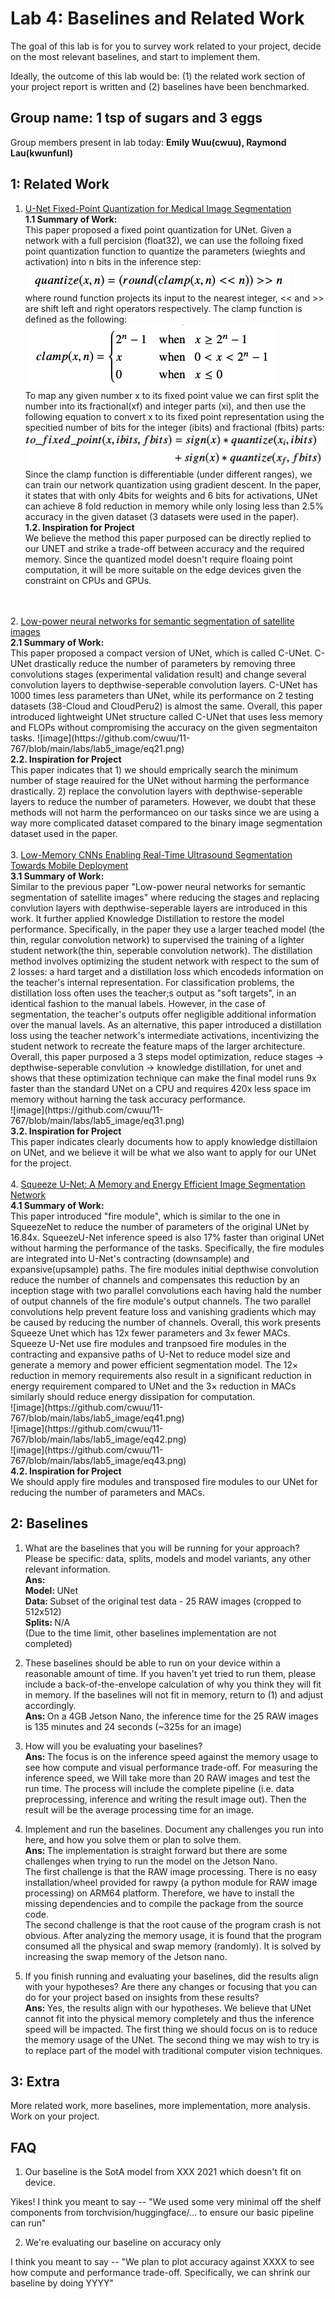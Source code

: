 Lab 4: Baselines and Related Work
===
The goal of this lab is for you to survey work related to your project, decide on the most relevant baselines, and start to implement them.

Ideally, the outcome of this lab would be: (1) the related work section of your project report is written and (2) baselines have been benchmarked.

Group name: 1 tsp of sugars and 3 eggs
---
Group members present in lab today: <b>Emily Wuu(cwuu), Raymond Lau(kwunfunl)</b>

1: Related Work
----
1. <a href="https://arxiv.org/pdf/1908.01073.pdf">U-Net Fixed-Point Quantization for Medical Image Segmentation</a> </br>
<b>1.1 Summary of Work:</br></b>
This paper proposed a fixed point quantization for UNet. Given a network with a full percision (float32), we can use the folloing fixed point quantization function to quantize the parameters (wieghts and activation) into n bits in the inference step: <br/>
![image](https://github.com/cwuu/11-767/blob/main/labs/lab5_image/eq11.png)</br>
where round function projects its input to the nearest integer, << and >> are shift left and right operators respectively. The clamp function is defined as the following:<br/>
![image](https://github.com/cwuu/11-767/blob/main/labs/lab5_image/eq12.png)</br>
To map any given number x to its fixed point value we can first split the number into its fractional(xf) and integer parts (xi), and then use the following equation to convert x to its fixed point representation using the specitied number of bits for the integer (ibits) and fractional (fbits) parts:<br/>
![image](https://github.com/cwuu/11-767/blob/main/labs/lab5_image/eq13.png)</br>
Since the clamp function is differentiable (under different ranges), we can train our network quantization using gradient descent. In the paper, it states that with only 4bits for weights and 6 bits for activations, UNet can achieve 8 fold reduction in memory while only losing less than 2.5% accuracy in the given dataset (3 datasets were used in the paper). </br>
<b>1.2. Inspiration for Project</br></b>
We believe the method this paper purposed can be directly replied to our UNET and strike a trade-off between accuracy and the required memory. Since the quantized model doesn't require floaing point computation, it will be more suitable on the edge devices given the constraint on CPUs and GPUs. 
 </br>
 </br>
2. <a href="https://hal.inria.fr/hal-02277061/document">Low-power neural networks for semantic segmentation of satellite images</a> </br>
<b>2.1 Summary of Work:</br></b>
This paper proposed a compact version of UNet, which is called C-UNet. C-UNet drastically reduce the number of parameters by removing three convolutions stages (experimental validation result) and change several convolution layers to depthwise-seperable convolution layers. C-UNet has 1000 times less parameters than UNet, while its performance on 2 testing datasets (38-Cloud and CloudPeru2) is almost the same. Overall, this paper introduced lightweight UNet structure called C-UNet that uses less memory and FLOPs without compromising the accuracy on the given segmentaiton tasks.
![image](https://github.com/cwuu/11-767/blob/main/labs/lab5_image/eq21.png)</br>
<b>2.2. Inspiration for Project</br></b>
This paper indicates that 1) we should emprically search the minimum number of stage reauired for the UNet without harming the performance drastically. 2) replace the convolution layers with depthwise-seperable layers to reduce the number of parameters. However, we doubt that these methods will not harm the performanceo on our tasks since we are using a way more complicated dataset compared to the binary image segmentation dataset used in the paper.
</br>
 </br>
3. <a href="https://ieeexplore.ieee.org/stamp/stamp.jsp?tp=&arnumber=8999615">Low-Memory CNNs Enabling Real-Time
Ultrasound Segmentation Towards
Mobile Deployment</a> </br>
<b>3.1 Summary of Work:</br></b>
Similar to the previous paper "Low-power neural networks for semantic segmentation of satellite images" where reducing the stages and replacing convlution layers with depthwise-seperable layers are introduced in this work. It further applied Knowledge Distillation to restore the model performance. Specifically, in the paper they use a larger teached model (the thin, regular convolution network) to supervised the training of a lighter student network(the thin, seperable convolution network). The distillation method involves optimizing the student network with respect to the sum of 2 losses: a hard target and a distillation loss which encodeds information on the teacher's internal representation. For classification problems, the distillation loss often uses the teacher;s output as "soft targets", in an identical fashion to the manual labels. However, in the case of segmentation, the teacher's outputs offer negligible additional information over the manual lavels. As an alternative, this paper introduced a distillation loss using the teacher network's intermediate activations, incentivizing the student network to recreate the feature maps of the larger architecture. Overall, this paper purposed a 3 steps model optimization, reduce stages -> depthwise-seperable convlution -> knowledge distillation, for unet and shows that these optimization technique can make the final model runs 9x faster than the standard UNet on a CPU and requires 420x less space im memory without harning the task accuracy performance.   </br>
![image](https://github.com/cwuu/11-767/blob/main/labs/lab5_image/eq31.png)</br>
<b>3.2. Inspiration for Project</br></b>
This paper indicates clearly documents how to apply knowledge distillaion on UNet, and we believe it will be what we also want to apply for our UNet for the project.
 </br>
 </br>
4. <a href="https://openaccess.thecvf.com/content_CVPRW_2020/papers/w22/Beheshti_Squeeze_U-Net_A_Memory_and_Energy_Efficient_Image_Segmentation_Network_CVPRW_2020_paper.pdf">Squeeze U-Net: A Memory and Energy Efficient Image Segmentation Network</a> </br>
<b>4.1 Summary of Work:</br></b>
This paper introduced "fire module", which is similar to the one in SqueezeNet to reduce the number of parameters of the original UNet by 16.84x. SqueezeU-Net inference speed is also 17% faster than original UNet without harming the performance of the tasks. Specifically, the fire modules are integrated into U-Net's contracting (downsample) and expansive(upsample) paths. The fire modules initial depthwise convolution reduce the number of channels and compensates this reduction by an inception stage with two parallel convolutions each having hald the number of output channels of the fire module's output channels. The two parallel convolutions help prevent feature loss and vanishing gradients which may be caused by reducing the number of channels. Overall, this work presents Squeeze Unet which has 12x fewer parameters and 3x fewer MACs. Squeeze U-Net use fire modules and tranpsoed fire modules in the contracting and expansive paths of U-Net to reduce model size and generate a memory and power efficient segmentation model. The
12× reduction in memory requirements also result in a significant reduction in energy requirement compared to UNet and the 3× reduction in MACs similarly should reduce
energy dissipation for computation.
</br>
![image](https://github.com/cwuu/11-767/blob/main/labs/lab5_image/eq41.png)</br>
![image](https://github.com/cwuu/11-767/blob/main/labs/lab5_image/eq42.png)</br>
![image](https://github.com/cwuu/11-767/blob/main/labs/lab5_image/eq43.png)</br>
<b>4.2. Inspiration for Project</br></b>
We should apply fire modules and transposed fire modules to our UNet for reducing the number of parameters and MACs. 

2: Baselines
----
1. What are the baselines that you will be running for your approach? Please be specific: data, splits, models and model variants, any other relevant information.
   </br><b>Ans: </b> 
   </br><b>Model: </b> UNet
   </br><b>Data: </b> Subset of the original test data - 25 RAW images (cropped to 512x512)
   </br><b>Splits: </b> N/A
   </br>(Due to the time limit, other baselines implementation are not completed)
   
2. These baselines should be able to run on your device within a reasonable amount of time. If you haven't yet tried to run them, please include a back-of-the-envelope calculation of why you think they will fit in memory. If the baselines will not fit in memory, return to (1) and adjust accordingly.
   </br><b>Ans: </b> On a 4GB Jetson Nano, the inference time for the 25 RAW images is 135 minutes and 24 seconds (~325s for an image)
   
3. How will you be evaluating your baselines?
   </br><b>Ans: </b> The focus is on the inference speed against the memory usage to see how compute and visual performance trade-off. For measuring the inference speed, we Will take more than 20 RAW images and test the run time. The process will include the complete pipeline (i.e. data preprocessing, inference and writing the result image out). Then the result will be the average processing time for an image.

4. Implement and run the baselines. Document any challenges you run into here, and how you solve them or plan to solve them.
   </br><b>Ans: </b>  The implementation is straight forward but there are some challenges when trying to run the model on the Jetson Nano. 
   </br>The first challenge is that the RAW image processing. There is no easy installation/wheel provided for rawpy (a python module for RAW image processing) on ARM64 platform. Therefore, we have to install the missing dependencies and to compile the package from the source code.
   </br>The second challenge is that the root cause of the program crash is not obvious. After analyzing the memory usage, it is found that the program consumed all the physical and swap memory (randomly). It is solved by increasing the swap memory of the Jetson nano. 
   
5. If you finish running and evaluating your baselines, did the results align with your hypotheses? Are there any changes or focusing that you can do for your project based on insights from these results?
    </br><b>Ans: </b> Yes, the results align with our hypotheses. We believe that UNet cannot fit into the physical memory completely and thus the inference speed will be impacted. The first thing we should focus on is to reduce the memory usage of the UNet. The second thing we may wish to try is to replace part of the model with traditional computer vision techniques.
    
3: Extra
----
More related work, more baselines, more implementation, more analysis. Work on your project.


FAQ
----
1. Our baseline is the SotA model from XXX 2021 which doesn't fit on device.  

Yikes! I think you meant to say -- "We used some very minimal off the shelf components from torchvision/huggingface/... to ensure our basic pipeline can run"

2. We're evaluating our baseline on accuracy only

I think you meant to say -- "We plan to plot accuracy against XXXX to see how compute and performance trade-off. Specifically, we can shrink our baseline by doing YYYY"
